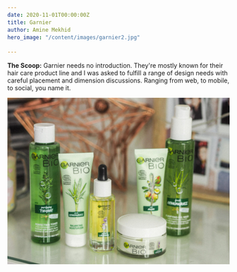 ```yaml
---
date: 2020-11-01T00:00:00Z
title: Garnier
author: Amine Mekhid
hero_image: "/content/images/garnier2.jpg"

---
```

**The Scoop:** Garnier needs no introduction. They're mostly known for their hair care product line and I was asked to fulfill a range of design needs with careful placement and dimension discussions. Ranging from web, to mobile, to social, you name it.

![](/content/images/garnier.jpg)